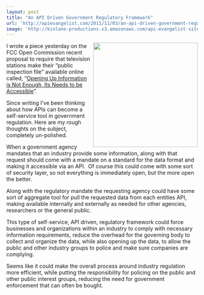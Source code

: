 ```yaml
---
layout: post
title: "An API Driven Government Regulatory Framework"
url: 'http://apievangelist.com/2011/11/03/an-api-driven-government-regulatory-framework/'
image: 'http://kinlane-productions.s3.amazonaws.com/api-evangelist-site/blog/US-Capitol-Building.jpg'
---
```


<img class="c1" src="http://kinlane-productions.s3.amazonaws.com/api-evangelist/federal-government/US-Capitol-Building.jpg" alt="" width="275" align="right" />

I wrote a piece yesterday on the FCC Open Commission recent proposal to require that television stations make their “public inspection file” available online called, “[Opening Up Information is Not Enough, Its Needs to be Accessible][1]”.

Since writing I’ve been thinking about how APIs can become a self-service tool in government regulation. Here are my rough thoughts on the subject, completely un-polished.

When a government agency mandates that an industry provide some information, along with that request should come with a mandate on a standard for the data format and making it accessible via an API.  Of course this could come with some sort of security layer, so not everything is immediately open, but the more open the better.

Along with the regulatory mandate the requesting agency could have some sort of aggregate tool for pull the requested data from each entities API, making available internally and externally as needed for other agencies, researchers or the general public.

This type of self-service, API driven, regulatory framework could force businesses and organizations within an industry to comply with necessary information requirements, reduce the overhead for the governing body to collect and organize the data, while also opening up the data, to allow the public and other industry groups to police and make sure companies are complying.

Seems like it could make the overall process around industry regulation more efficient, while putting the responsibility for policing on the public and other public interest groups, reducing the need for government enforcement that can often be bought.

   [1]: /2011/11/02/opening-up-information-is-not-enough,-its-needs-to-be-accessible/ (Opening Up Information is Not Enough, It Needs to Be Open)
